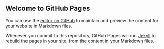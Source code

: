 ## Welcome to GitHub Pages

You can use the [editor on GitHub](https://github.com/Cosima9586/Cosima9586.github.io/edit/master/README.md) to maintain and preview the content for your website in Markdown files.

Whenever you commit to this repository, GitHub Pages will run [Jekyll](https://jekyllrb.com/) to rebuild the pages in your site, from the content in your Markdown files.



